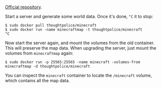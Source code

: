 [Official repository][repo].

[repo]: https://index.docker.io/u/thoughtpolice/minecraft

Start a server and generate some world data. Once it's done, `^C` it
to stop:

```
$ sudo docker pull thoughtpolice/minecraft
$ sudo docker run -name minecraftmap -t thoughtpolice/minecraft
^C
```

Now start the server again, and mount the volumes from the old
container. This will preserve the map data. When upgrading the server,
just mount the volumes from `minecraftmap` again:

```
$ sudo docker run -p 25565:25565 -name minecraft -volumes-from minecraftmap -d thoughtpolice/minecraft
```

You can inspect the `minecraft` container to locate the `/minecraft`
volume, which contains all the map data.
